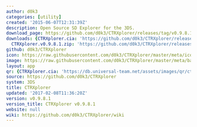 ```yaml
---
author: d0k3
categories: [utility]
created: '2015-06-07T12:31:39Z'
description: Open Source SD Explorer for the 3DS.
download_page: https://github.com/d0k3/CTRXplorer/releases/tag/v0.9.8.1
downloads: {CTRXplorer.cia: 'https://github.com/d0k3/CTRXplorer/releases/download/v0.9.8.1/CTRXplorer.cia',
  CTRXplorer.v0.9.8.1.zip: 'https://github.com/d0k3/CTRXplorer/releases/download/v0.9.8.1/CTRXplorer.v0.9.8.1.zip'}
github: d0k3/CTRXplorer
icon: https://raw.githubusercontent.com/d0k3/CTRXplorer/master/meta/icon.png
image: https://raw.githubusercontent.com/d0k3/CTRXplorer/master/meta/banner.png
layout: app
qr: {CTRXplorer.cia: 'https://db.universal-team.net/assets/images/qr/ctrxplorer.cia.png'}
source: https://github.com/d0k3/CTRXplorer
system: 3DS
title: CTRXplorer
updated: '2017-02-08T11:36:20Z'
version: v0.9.8.1
version_title: CTRXplorer v0.9.8.1
website: null
wiki: https://github.com/d0k3/CTRXplorer/wiki
---
```

